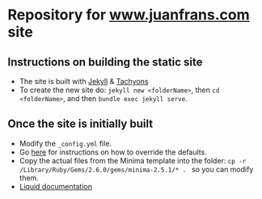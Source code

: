 # Repository for www.juanfrans.com site

## Instructions on building the static site
* The site is built with [Jekyll](https://jekyllrb.com/) & [Tachyons](https://tachyons.io/)
* To create the new site do: `jekyll new <folderName>`, then `cd <folderName>`, and then `bundle exec jekyll serve`.

## Once the site is initially built
* Modify the `_config.yml` file.
* Go [here](https://jekyllrb.com/docs/themes/#overriding-theme-defaults) for instructions on how to override the defaults.
* Copy the actual files from the Minima template into the folder: `cp -r /Library/Ruby/Gems/2.6.0/gems/minima-2.5.1/* . ` so you can modify them.
* [Liquid documentation](https://shopify.github.io/liquid/)
